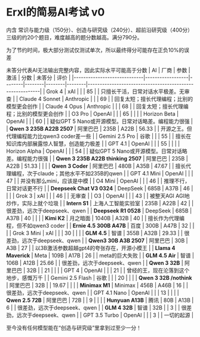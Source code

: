 # Erxl的简易AI考试 v0
内含 常识与能力级（150分）、创造与研究级（240分）、超前沿研究级（400分） 三级的约20个题目，难度越高的题分数越高。满分790分。

为了节约时间，极大部分测试仅测试单次，所以最终得分可能存在正负10%的误差

未答分代表AI无法输出完整内容，因此实际水平可能高于分数
| AI                          | 厂商             | 参数   | 激活   | 分数   | 未答分 | 评价                                                     |
|-----------------------------|------------------|--------|--------|--------|--------|----------------------------------------------------------|
| Grok 4                      | xAI              |        |        | 85     |        | 只擅长干活，日常对话水平极差。无审查                     |
| Claude 4 Sonnet             | Anthropic        |        |        | 69     |        | 回复太短；擅长代理编程；比别的模型更会创作               |
| Claude 4 Opus               | Anthropic        |        |        | 68     |        | 回复太短；擅长代理编程；比别的模型更会创作               |
| O3 Pro                      | OpenAI           |        |        | 65     |        |                                                          |
| Horizon Beta                | OpenAI           |        |        | 60     |        | 疑似GPT 5 Nano或开源模型。日常对话略差。编程能力很强     |
| **Qwen 3 235B A22B 2507**   | 阿里巴巴         | 235B   | A22B   | 56.33  |        | 开源之王。但代理编程能力比qwen3 coder差一些              |
| Gemini 2.5 Pro              | 谷歌             |        |        | 55     |        | 擅长在知识库内部展露惊人智慧，创造能力极差               |
| GPT 4.1                     | OpenAI           |        |        | 55     |        |                                                          |
| Horizon Alpha               | OpenAI           |        |        | 54     |        | 疑似GPT 5 Nano或开源模型。日常对话略差。编程能力很强     |
| **Qwen 3 235B A22B thinking 2507** | 阿里巴巴  | 235B   | A22B   | 51.33  |        |                                                          |
| **Qwen 3 Coder**            | 阿里巴巴         | 480B   | A35B   | 47.67  |        | 擅长代理编程，次于claude；其他水平不如235B的qwen         |
| GPT 4.1 Mini                | OpenAI           |        |        | 47     |        | 并没有那么mini，应该是中模                               |
| O4 Mini                     | OpenAI           |        |        | 46     |        | 推理不行，日常对话更不行                                 |
| **Deepseek Chat V3 0324**   | DeepSeek         | 685B   | A37B   | 46     |        |                                                          |
| Grok 3                      | xAI              |        |        | 46     |        | 无审查                                                   |
| O3                          | OpenAI           |        |        | 43     |        | 被整天AGI AGI地炒作，实际上就个垃圾                      |
| **Intern S1**               | 上海人工智能实验室 | 235B | A22B   | 42     |        | 很差劲，远次于deepseek、qwen                             |
| **Deepseek R1 0528**        | DeepSeek         | 685B   | A37B   | 40     |        |                                                          |
| **Kimi K2**                 | 月之暗面         | 1040B  | A32B   | 40     |        | 擅长作为代理编程，但不如qwen3 coder                      |
| **Ernie 4.5 300B A47B**     | 百度             | 300B   | A47B   | 32     |        |                                                          |
| Grok 3 Mini                 | xAI              |        |        | 30     |        |                                                          |
| **GLM 4.5**                 | 智谱             | 355B   | A32B   | 29.33  |        | 很差劲，远次于deepseek、qwen                             |
| **Qwen3 30B A3B 2507**      | 阿里巴巴         | 30B    | A3B    | 27     |        | 以3B激活参数超越gpt4的夸张存在，开源小模王               |
| **Llama 4 Maverick**        | Meta             | 109B   | A17B   | 26     |        | meta的巨大失败                                           |
| **GLM 4.5 Air**             | 智谱             | 106B   | A12B   | 25.66  |        | 很差劲，远次于deepseek、qwen                             |
| **Qwen 3 32B**              | 阿里巴巴         | 32B    |        | 21     |        |                                                          |
| GPT 4                       | OpenAI           |        |        | 21     |        | 曾经的王，现在沦落到这个地步，感慨万千                   |
| Gemini 2.5 Flash            | 谷歌             |        |        | 20     |        |                                                          |
| **Qwen 3 32B /nothink**     | 阿里巴巴         | 32B    |        | 19.67  |        |                                                          |
| **Minimax M1**              | Minimax          | 456B   | A46B   | 16     |        | 很差劲，远次于deepseek、qwen                             |
| GPT 4.1 Nano                | OpenAI           |        |        | 13     |        |                                                          |
| **Qwen 2.5 72B**            | 阿里巴巴         | 72B    |        | 9      |        |                                                          |
| **Hunyuan A13B**            | 腾讯             | 80B    | A13B   | 6      |        | 很差劲，远次于deepseek、qwen                             |
| **GLM 4 32B**               | 智谱             | 32B    |        | 3      |        | 很差劲，远次于deepseek、qwen                             |
| GPT 3.5 Turbo               | OpenAI           |        |        | 3      |        | 一切的起源                                               |

至今没有任何模型能在“创造与研究级”里拿到过至少一分！


